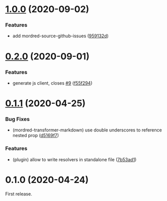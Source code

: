 # [1.0.0](https://github.com/egoist/mordred-test/compare/v0.2.0...v1.0.0) (2020-09-02)


### Features

* add mordred-source-github-issues ([959132d](https://github.com/egoist/mordred-test/commit/959132d3b4d5395c43f5a64ce67ddd2f131923f0))



# [0.2.0](https://github.com/egoist/mordred-test/compare/v0.1.1...v0.2.0) (2020-09-01)


### Features

* generate js client, closes [#9](https://github.com/egoist/mordred-test/issues/9) ([f55f294](https://github.com/egoist/mordred-test/commit/f55f294cde4637bd32dc17291ce96f9aea925201))



# [0.1.1](https://github.com/egoist/mordred/compare/v0.1.0...v0.1.1) (2020-04-25)


### Bug Fixes

* (mordred-transformer-markdown) use double underscores to reference nested prop ([d5169f7](https://github.com/egoist/mordred/commit/d5169f7cc49153f71d94f1e8a0d02afcef17f199))


### Features

* (plugin) allow to write resolvers in standalone file ([7b53ad1](https://github.com/egoist/mordred/commit/7b53ad151639bc37d3cbfa2a7fd56bb4e2fa682a))



# 0.1.0 (2020-04-24)

First release.
